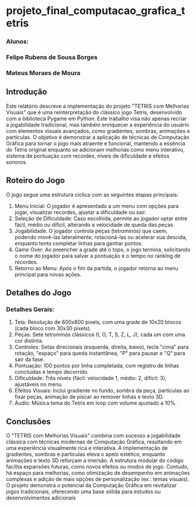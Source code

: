 # projeto_final_computacao_grafica_tetris

### Alunos: 
### Felipe Rubens de Sousa Borges
### Mateus Moraes de Moura

## Introdução 
Este relatório descreve a implementação do projeto "TETRIS com Melhorias 
Visuais" que é uma reinterpretação do clássico jogo Tetris, desenvolvido com a biblioteca 
Pygame em Python. Este trabalho visa não apenas recriar a jogabilidade tradicional, mas 
também enriquecer a experiência do usuário com elementos visuais avançados, como 
gradientes, sombras, animações e partículas. O objetivo é demonstrar a aplicação de 
técnicas de Computação Gráfica para tornar o jogo mais atraente e funcional, mantendo a 
essência do Tetris original enquanto se adicionam melhorias como menu interativo, 
sistema de pontuação com recordes, níveis de dificuldade e efeitos sonoros.

## Roteiro do Jogo 
O jogo segue uma estrutura cíclica com as seguintes etapas principais:
1. Menu Inicial: O jogador é apresentado a um menu com opções para jogar, visualizar 
recordes, ajustar a dificuldade ou sair.
2. Seleção de Dificuldade: Caso escolhida, permite ao jogador optar entre fácil, médio 
ou difícil, alterando a velocidade de queda das peças.
3. Jogabilidade: O jogador controla peças (tetrominós) que caem, podendo movê-las 
lateralmente, rotacioná-las ou acelerar sua descida, enquanto tenta completar linhas 
para ganhar pontos.
4. Game Over: Ao preencher a grade até o topo, o jogo termina, solicitando o nome do 
jogador para salvar a pontuação e o tempo no ranking de recordes.
5. Retorno ao Menu: Após o fim da partida, o jogador retorna ao menu principal para 
novas ações.

## Detalhes do Jogo
### Detalhes Gerais:
1. Tela: Resolução de 600x800 pixels, com uma grade de 10x20 blocos (cada bloco 
com 30x30 pixels).
2. Peças: Sete tetrominós clássicos (I, O, T, S, Z, L, J), cada um com uma cor distinta.
3. Controles: Setas direcionais (esquerda, direita, baixo), tecla "cima" para rotação, 
"espaço" para queda instantânea, "P" para pausar e "Q" para sair da fase.
4. Pontuação: 100 pontos por linha completada, com registro de linhas concluídas e 
tempo decorrido.
5. Dificuldade: Três níveis (fácil: velocidade 1, médio: 2, difícil: 3), ajustáveis no 
menu.
6. Efeitos Visuais: Inclui gradiente no fundo, sombra da peça, partículas ao fixar peças, 
animação de piscar ao remover linhas e texto 3D.
7. Áudio: Música tema do Tetris em loop com volume ajustado a 10%.

## Conclusões
O "TETRIS com Melhorias Visuais" combina com sucesso a jogabilidade clássica 
com técnicas modernas de Computação Gráfica, resultando em uma experiência visualmente 
rica e interativa. A implementação de gradientes, sombras e partículas eleva o apelo estético, 
enquanto animações e texto 3D reforçam a imersão. A estrutura modular do código facilita 
expansões futuras, como novos efeitos ou modos de jogo. Contudo, há espaço para 
melhorias, como otimização de desempenho em animações complexas e adição de mais 
opções de personalização (ex.: temas visuais). O projeto demonstra o potencial da 
Computação Gráfica em revitalizar jogos tradicionais, oferecendo uma base sólida para 
estudos ou desenvolvimentos adicionais
